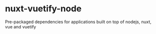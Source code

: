 # nuxt-vuetify-node
Pre-packaged dependencies for applications built on top of nodejs, nuxt, vue and vuetify
